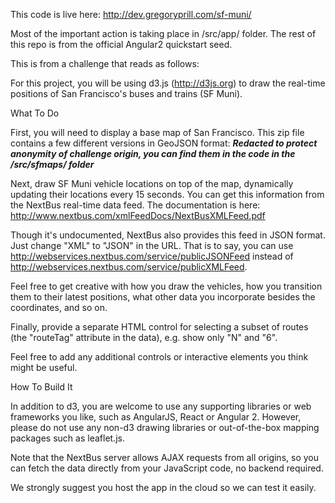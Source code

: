 This code is live here: http://dev.gregoryprill.com/sf-muni/

Most of the important action is taking place in /src/app/ folder. The rest of this repo is from the official Angular2 quickstart seed.

This is from a challenge that reads as follows:

For this project, you will be using d3.js (http://d3js.org) to draw the real-time positions of San Francisco's buses and trains (SF Muni).
 
What To Do
 
First, you will need to display a base map of San Francisco. This zip file contains a few different versions in GeoJSON format:
***Redacted to protect anonymity of challenge origin, you can find them in the code in the /src/sfmaps/ folder***
 
Next, draw SF Muni vehicle locations on top of the map, dynamically updating their locations every 15 seconds. You can get this information from the NextBus real-time data feed. The documentation is here:
http://www.nextbus.com/xmlFeedDocs/NextBusXMLFeed.pdf
 
Though it's undocumented, NextBus also provides this feed in JSON format. Just change "XML" to "JSON" in the URL. That is to say, you can use http://webservices.nextbus.com/service/publicJSONFeed instead of http://webservices.nextbus.com/service/publicXMLFeed.
 
Feel free to get creative with how you draw the vehicles, how you transition them to their latest positions, what other data you incorporate besides the coordinates, and so on.
 
Finally, provide a separate HTML control for selecting a subset of routes (the "routeTag" attribute in the data), e.g. show only "N" and "6".
 
Feel free to add any additional controls or interactive elements you think might be useful.
 
How To Build It
 
In addition to d3, you are welcome to use any supporting libraries or web frameworks you like, such as AngularJS, React or Angular 2. However, please do not use any non-d3 drawing libraries or out-of-the-box mapping packages such as leaflet.js.
 
Note that the NextBus server allows AJAX requests from all origins, so you can fetch the data directly from your JavaScript code, no backend required.
 
We strongly suggest you host the app in the cloud so we can test it easily.
